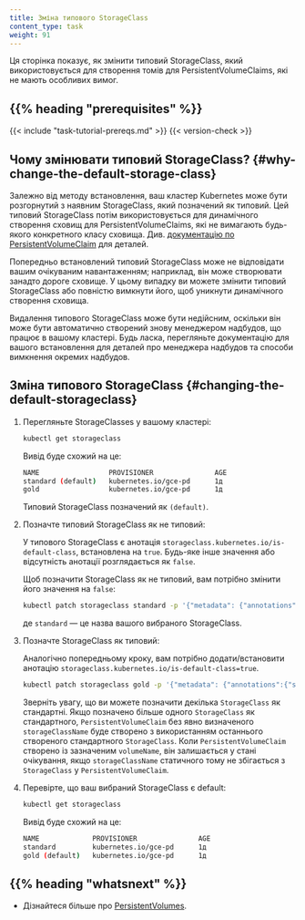```yaml
---
title: Зміна типового StorageClass
content_type: task
weight: 91
---
```


<!-- overview -->

Ця сторінка показує, як змінити типовий StorageClass, який використовується для
створення томів для PersistentVolumeClaims, які не мають особливих вимог.

## {{% heading "prerequisites" %}}

{{< include "task-tutorial-prereqs.md" >}} {{< version-check >}}

<!-- steps -->

## Чому змінювати типовий StorageClass? {#why-change-the-default-storage-class}

Залежно від методу встановлення, ваш кластер Kubernetes може бути розгорнутий з наявним StorageClass, який позначений як типовий. Цей типовий StorageClass потім використовується для динамічного створення сховищ для PersistentVolumeClaims, які не вимагають будь-якого конкретного класу сховища. Див. [документацію по PersistentVolumeClaim](/docs/concepts/storage/persistent-volumes/#persistentvolumeclaims) для деталей.

Попередньо встановлений типовий StorageClass може не відповідати вашим очікуваним навантаженням; наприклад, він може створювати занадто дороге сховище. У цьому випадку ви можете змінити типовий StorageClass або повністю вимкнути його, щоб уникнути динамічного створення сховища.

Видалення типового StorageClass може бути недійсним, оскільки він може бути автоматично створений знову менеджером надбудов, що працює в вашому кластері. Будь ласка, перегляньте документацію для вашого встановлення для деталей про менеджера надбудов та способи вимкнення окремих надбудов.

## Зміна типового StorageClass {#changing-the-default-storageclass}

1. Перегляньте StorageClasses у вашому кластері:

   ```bash
   kubectl get storageclass
   ```

   Вивід буде схожий на це:

   ```bash
   NAME                 PROVISIONER               AGE
   standard (default)   kubernetes.io/gce-pd      1д
   gold                 kubernetes.io/gce-pd      1д
   ```

   Типовий StorageClass позначений як `(default)`.

1. Позначте типовий StorageClass як не типовий:

   У типового StorageClass є анотація `storageclass.kubernetes.io/is-default-class`, встановлена на `true`. Будь-яке інше значення або відсутність анотації розглядається як `false`.

   Щоб позначити StorageClass як не типовий, вам потрібно змінити його значення на `false`:

   ```bash
   kubectl patch storageclass standard -p '{"metadata": {"annotations":{"storageclass.kubernetes.io/is-default-class":"false"}}}'
   ```

   де `standard` — це назва вашого вибраного StorageClass.

1. Позначте StorageClass як типовий:

   Аналогічно попередньому кроку, вам потрібно додати/встановити анотацію
   `storageclass.kubernetes.io/is-default-class=true`.

   ```bash
   kubectl patch storageclass gold -p '{"metadata": {"annotations":{"storageclass.kubernetes.io/is-default-class":"true"}}}'
   ```

   Зверніть увагу, що ви можете позначити декілька `StorageClass` як стандартні. Якщо позначено більше одного `StorageClass` як стандартного, `PersistentVolumeClaim` без явно визначеного `storageClassName` буде створено з використанням останнього створеного стандартного `StorageClass`. Коли `PersistentVolumeClaim` створено із зазначеним `volumeName`, він залишається у стані очікування, якщо `storageClassName` статичного тому не збігається з `StorageClass` у `PersistentVolumeClaim`.

1. Перевірте, що ваш вибраний StorageClass є default:

   ```bash
   kubectl get storageclass
   ```

   Вивід буде схожий на це:

   ```bash
   NAME             PROVISIONER               AGE
   standard         kubernetes.io/gce-pd      1д
   gold (default)   kubernetes.io/gce-pd      1д
   ```

## {{% heading "whatsnext" %}}

* Дізнайтеся більше про [PersistentVolumes](/docs/concepts/storage/persistent-volumes/).
